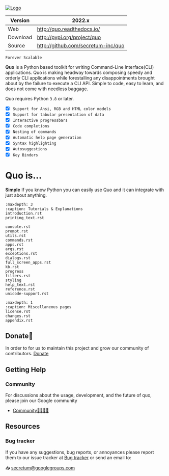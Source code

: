 [![Logo](https://raw.githubusercontent.com/secretum-inc/quo/master/pics/quo.png)](https://github.com/secretum-inc/quo)

| Version    |  2022.x
|------------|------------------------------------
| Web        | http://quo.readthedocs.io/
| Download   | http://pypi.org/project/quo
| Source     | http://github.com/secretum-inc/quo


`Forever Scalable`

**Quo** is a Python based toolkit for writing Command-Line Interface(CLI) applications.
Quo is making headway towards composing speedy and orderly CLI applications while forestalling any disappointments brought about by the failure to execute a CLI API.
Simple to code, easy to learn, and does not come with needless baggage. 

Quo requires Python `3.8` or later. 


- [x] `Support for Ansi, RGB and HTML color models`
- [x] `Support for tabular presentation of data`
- [x] `Interactive progressbars`
- [x] `Code completions`
- [x] `Nesting of commands`
- [x] `Automatic help page generation`
- [x] `Syntax highlighting`
- [x] `Autosuggestions`
- [x] `Key Binders`

# Quo is...

**Simple**
     If you know Python you can  easily use Quo and it can integrate with just about anything.

```{toctree}
:maxdepth: 3
:caption: Tutorials & Explanations
introduction.rst
printing_text.rst

console.rst
prompt.rst
utils.rst
commands.rst
apps.rst
args.rst
exceptions.rst
dialogs.rst
full_screen_apps.rst
kb.rst
progress
filters.rst
styling
help_text.rst
reference.rst
unicode-support.rst
```

```{toctree}
:maxdepth: 1
:caption: Miscellaneous pages
license.rst
changes.rst
appendix.rst
```


## Donate🎁

In order to for us to maintain this project and grow our community of contributors.
[Donate](https://www.paypal.com/donate?hosted_button_id=KP893BC2EKK54)



## Getting Help

### Community

For discussions about the usage, development, and the future of quo, please join our Google community

* [Community👨‍👩‍👦‍👦](https://groups.google.com/forum/#!forum/secretum)

## Resources

### Bug tracker

If you have any suggestions, bug reports, or annoyances please report them
to our issue tracker at 
[Bug tracker](https://github.com/secretum-inc/quo/issues/) or send an email to:

 📥 secretum@googlegroups.com





